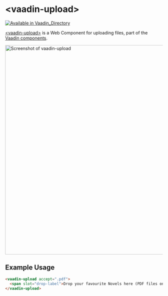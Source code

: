 
# &lt;vaadin-upload&gt;

[![Available in Vaadin_Directory](https://img.shields.io/vaadin-directory/v/vaadinvaadin-upload.svg)](https://vaadin.com/directory/component/vaadinvaadin-upload)

[&lt;vaadin-upload&gt;](https://vaadin.com/components/vaadin-upload) is a Web Component for uploading files, part of the [Vaadin components](https://vaadin.com/components).


[<img src="https://raw.githubusercontent.com/vaadin/vaadin-upload/master/screenshot.png" alt="Screenshot of vaadin-upload" width="670" />](https://vaadin.com/components/vaadin-upload)

## Example Usage
```html
<vaadin-upload accept=".pdf">
  <span slot="drop-label">Drop your favourite Novels here (PDF files only)</span>
</vaadin-upload>
```
